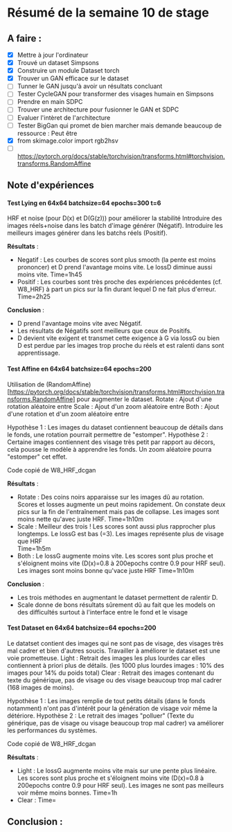 # Résumé de la semaine 10 de stage


## A faire :

- [x]  Mettre à jour l'ordinateur
- [x]  Trouvé un dataset Simpsons
- [x]  Construire un module Dataset torch
- [x]  Trouver un GAN efficace sur le dataset
- [ ] Tunner le GAN jusqu'à avoir un résultats concluant
- [ ] Tester CycleGAN pour transformer des visages humain en Simpsons
- [ ] Prendre en main SDPC
- [ ] Trouver une architecture pour fusionner le GAN et SDPC
- [ ] Evaluer l'intèret de l'architecture
- [ ] Tester BigGan qui promet de bien marcher mais demande beaucoup de ressource : Peut être
- [x] from skimage.color import rgb2hsv
- [ ] https://pytorch.org/docs/stable/torchvision/transforms.html#torchvision.transforms.RandomAffine

## Note d'expériences

#### Test Lying en 64x64 batchsize=64 epochs=300 t=6
HRF et noise (pour D(x) et D(G(z))) pour améliorer la stabilité 
Introduire des images réels+noise dans les batch d'image générer (Négatif).
Introduire les meilleurs images générer dans les batchs réels (Positif).

__Résultats__ :
  - Negatif : Les courbes de scores sont plus smooth (la pente est moins prononcer) et D prend l'avantage moins vite. Le lossD diminue aussi moins vite.
		Time=1h45
  - Positif : Les courbes sont très proche des expériences précédentes (cf. W8_HRF) à part un pics sur la fin durant lequel D ne fait plus d'erreur.
		Time=2h25
		
__Conclusion__ :
  - D prend l'avantage moins vite avec Négatif.
  - Les résultats de Négatifs sont meilleurs que ceux de Positifs.
  - D devient vite exigent et transmet cette exigence à G via lossG ou bien D est perdue par les images trop proche du réels et est ralenti dans sont apprentissage.

#### Test Affine en 64x64 batchsize=64 epochs=200 
Utilisation de (RandomAffine)[https://pytorch.org/docs/stable/torchvision/transforms.html#torchvision.transforms.RandomAffine] pour augmenter le dataset.
Rotate : Ajout d'une rotation aléatoire entre 
Scale : Ajout d'un zoom aléatoire entre 
Both : Ajout d'une rotation et d'un zoom aléatoire entre 

Hypothèse 1 : Les images du dataset contiennent beaucoup de détails dans le fonds, une rotation pourrait permettre de "estomper".
Hypothèse 2 : Certaine images contiennent des visage très petit par rapport au décors, cela pousse le modèle à apprendre les fonds. Un zoom aléatoire pourra "estomper" cet effet. 

Code copié de W8_HRF_dcgan

__Résultats__ :
  - Rotate : Des coins noirs apparaisse sur les images dû au rotation. Scores et losses augmente un peut moins rapidement. On constate deux pics sur la fin de l'entraînement mais pas de collapse. Les images sont moins nette qu'avec juste HRF.
		Time=1h10m
  - Scale : Meilleur des trois ! Les scores sont aussi plus rapprocher plus longtemps. Le lossG est bas (=3). Les images représente plus de visage que HRF  
		Time=1h5m
  - Both : Le lossG augmente moins vite. Les scores sont plus proche et s'éloignent moins vite (D(x)=0.8 à 200epochs contre 0.9 pour HRF seul). Les images sont moins bonne qu'vace juste HRF
		Time=1h10m
		
__Conclusion__ :
  - Les trois méthodes en augmentant le dataset permettent de ralentir D.
  - Scale donne de bons résultats sûrement dû au fait que les models on des difficultés surtout à l'interface entre le fond et le visage 
  
#### Test Dataset en 64x64 batchsize=64 epochs=200 
Le datatset contient des images qui ne sont pas de visage, des visages très mal cadrer et bien d'autres soucis. Travailler à améliorer le dataset est une voie prometteuse. 
Light : Retrait des images les plus lourdes car elles contiennent à priori plus de détails. (les 1000 plus lourdes images : 10% des images pour 14% du poids total)
Clear : Retrait des images contenant du texte du générique, pas de visage ou des visage beaucoup trop mal cadrer (168 images de moins).

Hypothèse 1 : Les images remplie de tout petits détails (dans le fonds notamment) n'ont pas d'intérêt pour la génération de visage voir même la détériore.
Hypothèse 2 : Le retrait des images "polluer" (Texte du générique, pas de visage ou visage beaucoup trop mal cadrer) va améliorer les performances du systèmes.

Code copié de W8_HRF_dcgan

__Résultats__ :
  - Light : Le lossG augmente moins vite mais sur une pente plus linéaire. Les scores sont plus proche et s'éloignent moins vite (D(x)=0.8 à 200epochs contre 0.9 pour HRF seul). Les images ne sont pas meilleurs voir même moins bonnes.
		Time=1h
  - Clear : 
		Time=
		
__Conclusion__ :
  - 

